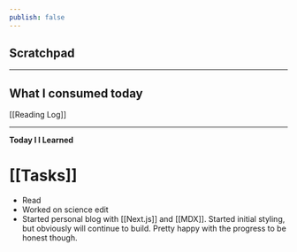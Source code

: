 ```yaml
---
publish: false
---
```


## Scratchpad


***
## What I consumed today
[[Reading Log]]


***
**Today I l Learned**

# [[Tasks]]
- Read
- Worked on science edit
- Started personal blog with [[Next.js]] and [[MDX]]. Started initial styling, but obviously will continue to build. Pretty happy with the progress to be honest though.


